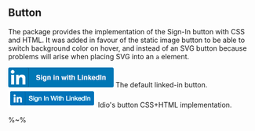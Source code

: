## Button

The package provides the implementation of the Sign-In button with CSS and HTML. It was added in favour of the static image button to be able to switch background color on hover, and instead of an SVG button because problems will arise when placing SVG into an `a` element.

![Default Button](img/linkedin.png) The default linked-in button.
<br>
![Idio Linkedin Button](img/button.png) Idio's button CSS+HTML implementation.

%~%
